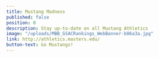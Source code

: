 ```yaml
---
title: Mustang Madness
published: false
position: 0
description: Stay up-to-date on all Mustang Athletics
image: "/uploads/MBB_GSACRankings_WebBanner-b86a3a.jpg"
link: http://athletics.masters.edu/
button-text: Go Mustangs!
---
```


